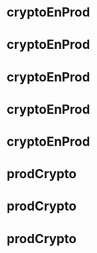 # cryptoEnProd
# cryptoEnProd
# cryptoEnProd
# cryptoEnProd
# cryptoEnProd
# prodCrypto
# prodCrypto
# prodCrypto
